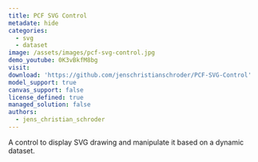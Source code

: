 ```yaml
---
title: PCF SVG Control
metadate: hide
categories:
  - svg
  - dataset
image: /assets/images/pcf-svg-control.jpg
demo_youtube: 0K3vBkfM8bg
visit: 
download: 'https://github.com/jenschristianschroder/PCF-SVG-Control'
model_support: true
canvas_support: false
license_defined: true
managed_solution: false
authors:
  - jens_christian_schroder
---
```

A control to display SVG drawing and manipulate it based on a dynamic dataset.
